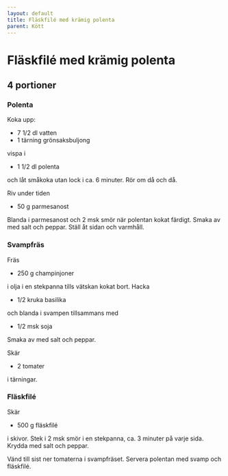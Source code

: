 ```yaml
---
layout: default
title: Fläskfilé med krämig polenta
parent: Kött
---
```

# Fläskfilé med krämig polenta

## 4 portioner

### Polenta
Koka upp:

* 7 1/2 dl vatten
* 1 tärning grönsaksbuljong

vispa i

* 1 1/2 dl polenta

och låt småkoka utan lock i ca. 6 minuter. Rör om då och då.

Riv under tiden

* 50 g parmesanost

Blanda i parmesanost och 2 msk smör när polentan kokat färdigt. Smaka av med salt och peppar. Ställ åt sidan och varmhåll.

### Svampfräs
Fräs

* 250 g champinjoner

i olja i en stekpanna tills vätskan kokat bort. Hacka

* 1/2 kruka basilika

och blanda i svampen tillsammans med

* 1/2 msk soja

Smaka av med salt och peppar.

Skär

* 2 tomater

i tärningar.

### Fläskfilé

Skär

* 500 g fläskfilé

i skivor. Stek i 2 msk smör i en stekpanna, ca. 3 minuter på varje sida. Krydda med salt och peppar.

Vänd till sist ner tomaterna i svampfräset. Servera polentan med svamp och fläskfilé.
